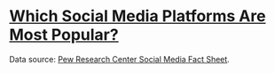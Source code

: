 # [Which Social Media Platforms Are Most Popular?](https://zhenmao.github.io/which-social-media-platforms-are-most-popular/)

Data source: [Pew Research Center Social Media Fact Sheet](https://www.pewresearch.org/internet/fact-sheet/social-media/?tabItem=3345cffa-94a6-4e74-9272-70dee1e0e213#who-uses-each-social-media-platform).
